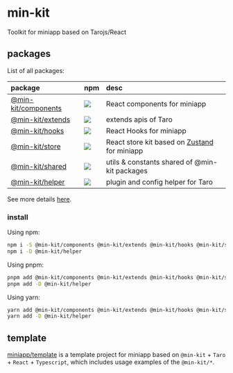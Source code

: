 # min-kit

Toolkit for miniapp based on Tarojs/React

## packages

List of all packages:

| package                                                | npm                                                                                           | desc                                                                              |
| :----------------------------------------------------- | :-------------------------------------------------------------------------------------------- | :-------------------------------------------------------------------------------- |
| [@min-kit/components](./packages/components/README.md) | [![](https://img.shields.io/npm/v/%40min-kit/components)](https://npm.im/@min-kit/components) | React components for miniapp                                                      |
| [@min-kit/extends](./packages/extends/README.md)       | [![](https://img.shields.io/npm/v/%40min-kit/extends)](https://npm.im/@min-kit/extends)       | extends apis of Taro                                                              |
| [@min-kit/hooks](./packages/hooks/README.md)           | [![](https://img.shields.io/npm/v/%40min-kit/hooks)](https://npm.im/@min-kit/hooks)           | React Hooks for miniapp                                                           |
| [@min-kit/store](./packages/store/README.md)           | [![](https://img.shields.io/npm/v/%40min-kit/store)](https://npm.im/@min-kit/store)           | React store kit based on [Zustand](https://github.com/pmndrs/zustand) for miniapp |
| [@min-kit/shared](./packages/shared/README.md)         | [![](https://img.shields.io/npm/v/%40min-kit/shared)](https://npm.im/@min-kit/shared)         | utils & constants shared of @min-kit packages                                     |
| [@min-kit/helper](./packages/helper/README.md)         | [![](https://img.shields.io/npm/v/%40min-kit/helper)](https://npm.im/@min-kit/helper)         | plugin and config helper for Taro                                                 |

See more details [here](./packages).

### install

Using npm:

```sh
npm i -S @min-kit/components @min-kit/extends @min-kit/hooks @min-kit/store @min-kit/share
npm i -D @min-kit/helper
```

Using pnpm:

```sh
pnpm add @min-kit/components @min-kit/extends @min-kit/hooks @min-kit/store @min-kit/share
pnpm add -D @min-kit/helper
```

Using yarn:

```sh
yarn add @min-kit/components @min-kit/extends @min-kit/hooks @min-kit/store @min-kit/share
yarn add -D @min-kit/helper
```

## template

[miniapp/template](./miniapp/template) is a template project for miniapp based on `@min-kit` + `Taro` + `React` + `Typescript`,
which includes usage examples of the `@min-kit/*`.
